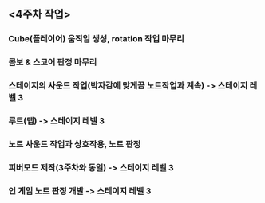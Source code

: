 ## <4주차 작업>
### Cube(플레이어) 움직임 생성, rotation 작업 마무리
### 콤보 & 스코어 판정 마무리
### 스테이지의 사운드 작업(박자감에 맞게끔 노트작업과 계속) -> 스테이지 레벨 3
### 루트(맵) -> 스테이지 레벨 3
### 노트 사운드 작업과 상호작용, 노트 판정
### 피버모드 제작(3주차와 동일) -> 스테이지 레벨 3
### 인 게임 노트 판정 개발 -> 스테이지 레벨 3
<br>
